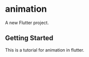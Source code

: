 # animation 

A new Flutter project.

## Getting Started

This is a tutorial for animation in flutter.